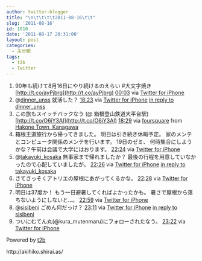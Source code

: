 ```yaml
---
author: twitter-blogger
title: "\n\t\t\t\t2011-08-16\t\t"
slug: '2011-08-16'
id: 1010
date: '2011-08-17 20:31:00'
layout: post
categories:
  - 未分類
tags:
  - t2b
  - Twitter
---
```


<div xmlns:georss="http://www.georss.org/georss">

1.  <span><span>90年も続けて8月16日にやり続けるのえらい #大文字焼き [http://t.co/ayPjbrg](http://t.co/ayPjbrg)</span> <span>[<span>00:03</span>](http://twitter.com/o_ob/status/103421708505059328) <span>via [Twitter for iPhone](http://twitter.com/#!/download/iphone)</span></span></span>
2.  <span><span>@[dinner_unss](http://twitter.com/dinner_unss "dinner_unss") 就活した？</span> <span>[<span>18:23</span>](http://twitter.com/o_ob/status/103698488847646722) <span>via [Twitter for iPhone](http://twitter.com/#!/download/iphone)</span> [in reply to dinner_unss](http://twitter.com/dinner_unss/status/103571596073119744)</span></span>
3.  <span><span>この旅もスイッチバックなう (@ 箱根登山鉄道大平台駅) [http://t.co/O6iY3AI](http://t.co/O6iY3AI)</span> <span>[<span>18:29</span>](http://twitter.com/o_ob/status/103699913682059264) <span>via [foursquare](http://foursquare.com)</span> from [Hakone Town, Kanagawa<span></span>](http://maps.google.com/maps?q=35.238599,139.073954)</span></span>
4.  <span><span>箱根王道旅行から帰ってきました。 明日は引き続き休暇予定。 家のメンテとコンピュータ関係のメンテを行います。 19日のゼミ、 何時集合にしようかな？午前は会議で大学にはおります。</span> <span>[<span>22:24</span>](http://twitter.com/o_ob/status/103759041158840320) <span>via [Twitter for iPhone](http://twitter.com/#!/download/iphone)</span></span></span>
5.  <span><span>@[takayuki_kosaka](http://twitter.com/takayuki_kosaka "takayuki_kosaka") 無事家まで帰れましたか？ 最後の行程を用意していなかったので心配していましたが。</span> <span>[<span>22:26</span>](http://twitter.com/o_ob/status/103759602226708481) <span>via [Twitter for iPhone](http://twitter.com/#!/download/iphone)</span> [in reply to takayuki_kosaka](http://twitter.com/takayuki_kosaka/status/103025838341099520)</span></span>
6.  <span><span>さてさっそくアトリエの屋根にあがってくるかな。</span> <span>[<span>22:28</span>](http://twitter.com/o_ob/status/103760040619552768) <span>via [Twitter for iPhone](http://twitter.com/#!/download/iphone)</span></span></span>
7.  <span><span>明日は37度か！ もう一日避暑してくればよかったかも。 暑さで屋根から落ちないようにしないと…。</span> <span>[<span>22:59</span>](http://twitter.com/o_ob/status/103767919464419328) <span>via [Twitter for iPhone](http://twitter.com/#!/download/iphone)</span></span></span>
8.  <span><span>@[sisibeni](http://twitter.com/sisibeni "sisibeni") ごめん何だっけ？</span> <span>[<span>23:11</span>](http://twitter.com/o_ob/status/103771045697290241) <span>via [Twitter for iPhone](http://twitter.com/#!/download/iphone)</span> [in reply to sisibeni](http://twitter.com/sisibeni/status/103770826607833088)</span></span>
9.  <span><span>ついにむてん丸(@kura_mutenmaru)にフォローされたなう。</span> <span>[<span>23:22</span>](http://twitter.com/o_ob/status/103773608664502272) <span>via [Twitter for iPhone](http://twitter.com/#!/download/iphone)</span></span></span>

</div>

Powered by [t2b](http://t2b.utilz.jp/)

<div>http://akihiko.shirai.as/</div>